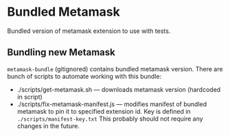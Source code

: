 # Bundled Metamask

Bundled version of metamask extension to use with tests.

## Bundling new Metamask

`metamask-bundle` (gitignored) contains bundled metamask version. There are bunch of scripts to automate working with
this bundle:

- ./scripts/get-metamask.sh — downloads metamask version (hardcoded in script)
- ./scripts/fix-metamask-manifest.js — modifies manifest of bundled metamask to pin it to specified extension id. Key is
  defined in `./scripts/manifest-key.txt` This probably should not require any changes in the future.

